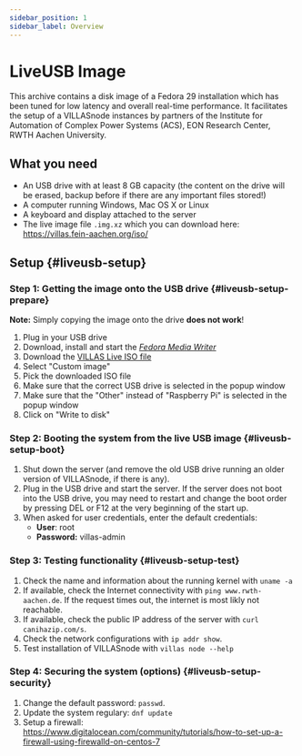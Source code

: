 ```yaml
---
sidebar_position: 1
sidebar_label: Overview
---
```


# LiveUSB Image

This archive contains a disk image of a Fedora 29 installation which has been tuned for low latency and overall real-time performance.
It facilitates the setup of a VILLASnode instances by partners of the Institute for Automation of Complex Power Systems (ACS), EON Research Center, RWTH Aachen University.

## What you need

 - An USB drive with at least 8 GB capacity (the content on the drive will be erased, backup before if there are any important files stored!)
 - A computer running Windows, Mac OS X or Linux
 - A keyboard and display attached to the server
 - The live image file `.img.xz` which you can download here: <https://villas.fein-aachen.org/iso/>

## Setup {#liveusb-setup}

### Step 1: Getting the image onto the USB drive {#liveusb-setup-prepare}

**Note:** Simply copying the image onto the drive **does not work**!

1. Plug in your USB drive
2. Download, install and start the [_Fedora Media Writer_](https://getfedora.org/en/workstation/download/)
3. Download the [VILLAS Live ISO file](https://villas.fein-aachen.org/iso/)
4. Select "Custom image"
5. Pick the downloaded ISO file
6. Make sure that the correct USB drive is selected in the popup window
7. Make sure that the "Other" instead of "Raspberry Pi" is selected in the popup window
8. Click on "Write to disk"

### Step 2: Booting the system from the live USB image {#liveusb-setup-boot}

1. Shut down the server (and remove the old USB drive running an older version of VILLASnode, if there is any).
2. Plug in the USB drive and start the server. If the server does not boot into the USB drive, you may need to restart and change the boot order by pressing DEL or F12 at the very beginning of the start up.
3. When asked for user credentials, enter the default credentials:
   - **User**: root
   - **Password:** villas-admin

### Step 3: Testing functionality {#liveusb-setup-test}

1. Check the name and information about the running kernel with `uname -a`
2. If available, check the Internet connectivity with `ping www.rwth-aachen.de`. If the request times out, the internet is most likly not reachable.
3. If available, check the public IP address of the server with `curl canihazip.com/s`.
4. Check the network configurations with `ip addr show`.
5. Test installation of VILLASnode with `villas node --help`

### Step 4: Securing the system (options) {#liveusb-setup-security}

1. Change the default password: `passwd`.
2. Update the system regulary: `dnf update`
3. Setup a firewall: https://www.digitalocean.com/community/tutorials/how-to-set-up-a-firewall-using-firewalld-on-centos-7
